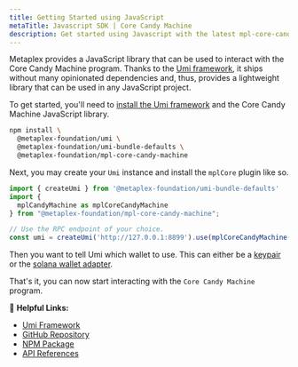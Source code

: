 ```yaml
---
title: Getting Started using JavaScript
metaTitle: Javascript SDK | Core Candy Machine
description: Get started using Javascript with the latest mpl-core-candy-machine packages for Core Candy Machine.
---
```


Metaplex provides a JavaScript library that can be used to interact with the Core Candy Machine program. Thanks to the [Umi framework](https://github.com/metaplex-foundation/umi), it ships without many opinionated dependencies and, thus, provides a lightweight library that can be used in any JavaScript project.

To get started, you'll need to [install the Umi framework](https://github.com/metaplex-foundation/umi/blob/main/docs/installation.md) and the Core Candy Machine JavaScript library.

```sh
npm install \
  @metaplex-foundation/umi \
  @metaplex-foundation/umi-bundle-defaults \
  @metaplex-foundation/mpl-core-candy-machine
```

Next, you may create your `Umi` instance and install the `mplCore` plugin like so.

```ts
import { createUmi } from '@metaplex-foundation/umi-bundle-defaults'
import { 
  mplCandyMachine as mplCoreCandyMachine 
} from "@metaplex-foundation/mpl-core-candy-machine";

// Use the RPC endpoint of your choice.
const umi = createUmi('http://127.0.0.1:8899').use(mplCoreCandyMachine())
```

Then you want to tell Umi which wallet to use. This can either be a [keypair](/umi/connecting-to-umi#connecting-w-a-secret-key) or the [solana wallet adapter](/umi/connecting-to-umi#connecting-w-wallet-adapter).

That's it, you can now start interacting with the `Core Candy Machine` program.



🔗 **Helpful Links:**

- [Umi Framework](https://github.com/metaplex-foundation/umi)
- [GitHub Repository](https://github.com/metaplex-foundation/mpl-core-candy-machine)
- [NPM Package](https://www.npmjs.com/package/@metaplex-foundation/mpl-core-candy-machine)
- [API References](https://mpl-core.typedoc.metaplex.com/)
